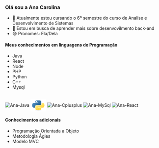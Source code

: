 ### Olá sou a Ana Carolina

- 🌱 Atualmente estou cursando o 6º semestre do curso de Analise e Desenvolvimento de Sistemas
- 👯 Estou em busca de aprender mais sobre desenvovilmento back-and
- 😄 Pronomes: Ela/Dela

#### Meus conhecimentos em linguagens de Programação
- Java
- React
- Node
- PHP
- Python
- C++
- Mysql
<div style="display: inline_block"><br>
  <img align="center" alt="Ana-Java" height="40" width="50" src="https://cdn.jsdelivr.net/gh/devicons/devicon@latest/icons/java/java-original-wordmark.svg">
  <img align="center" alt="Ana-Python" height="40" width="50" src="https://raw.githubusercontent.com/devicons/devicon/master/icons/python/python-original.svg">
  <img align="center" alt="Ana-Cplusplus" height="40" width="50" src="https://cdn.jsdelivr.net/gh/devicons/devicon@latest/icons/cplusplus/cplusplus-original.svg"> 
  <img align="center" alt="Ana-MySql" height="40" width="50" src="https://cdn.jsdelivr.net/gh/devicons/devicon@latest/icons/mysql/mysql-plain-wordmark.svg">
  <img align="center" alt="Ana-React" height="40" width="50" src="https://www.svgrepo.com/show/303500/react-1-logo.svg">

</div>

#### Conhecimentos adicionais
- Programação Orientada a Objeto
- Metodologia Ágies
- Modelo MVC


